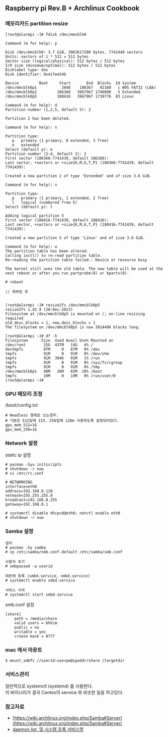 ## Raspberry pi Rev.B + Archlinux Cookbook

### 메모리카드 partition resize 

```
[root@alarmpi ~]# fdisk /dev/mmcblk0

Command (m for help): p

Disk /dev/mmcblk0: 3.7 GiB, 3963617280 bytes, 7741440 sectors
Units: sectors of 1 * 512 = 512 bytes
Sector size (logical/physical): 512 bytes / 512 bytes
I/O size (minimum/optimal): 512 bytes / 512 bytes
Disklabel type: dos
Disk identifier: 0x417ee54b

Device         Boot     Start       End  Blocks  Id System
/dev/mmcblk0p1           2048    186367   92160   c W95 FAT32 (LBA)
/dev/mmcblk0p2         186368   3667967 1740800   5 Extended
/dev/mmcblk0p5         188416   3667967 1739776  83 Linux

Command (m for help): d
Partition number (1,2,5, default 5): 2

Partition 2 has been deleted.

Command (m for help): n

Partition type:
   p   primary (1 primary, 0 extended, 3 free)
   e   extended
Select (default p): e
Partition number (2-4, default 2): 2
First sector (186368-7741439, default 186368):
Last sector, +sectors or +size{K,M,G,T,P} (186368-7741439, default 7741439):

Created a new partition 2 of type 'Extended' and of size 3.6 GiB.

Command (m for help): n

Partition type:
   p   primary (1 primary, 1 extended, 2 free)
   l   logical (numbered from 5)
Select (default p): l

Adding logical partition 5
First sector (188416-7741439, default 188416):
Last sector, +sectors or +size{K,M,G,T,P} (188416-7741439, default 7741439):

Created a new partition 5 of type 'Linux' and of size 3.6 GiB.

Command (m for help): w
The partition table has been altered.
Calling ioctl() to re-read partition table.
Re-reading the partition table failed.: Device or resource busy

The kernel still uses the old table. The new table will be used at the next reboot or after you run partprobe(8) or kpartx(8).

# reboot 

// 재부팅 후 


[root@alarmpi ~]# resize2fs /dev/mmcblk0p5
resize2fs 1.42.9 (28-Dec-2013)
Filesystem at /dev/mmcblk0p5 is mounted on /; on-line resizing required
old_desc_blocks = 1, new_desc_blocks = 1
The filesystem on /dev/mmcblk0p5 is now 3914496 blocks long.

[root@alarmpi ~]# df -h
Filesystem      Size  Used Avail Use% Mounted on
/dev/root        15G  437M   14G   4% /
devtmpfs         87M     0   87M   0% /dev
tmpfs            91M     0   91M   0% /dev/shm
tmpfs            91M  304K   91M   1% /run
tmpfs            91M     0   91M   0% /sys/fs/cgroup
tmpfs            91M     0   91M   0% /tmp
/dev/mmcblk0p1   90M   26M   65M  28% /boot
tmpfs            19M     0   19M   0% /run/user/0
[root@alarmpi ~]#
```

### GPU 메모리 조정 

/boot/config.txt 

	# Headless 형태로 쓰는경우.
    # 기본은 512일때 315, 256일때 128m 사용하도록 설정되어있다.
	gpu_mem_512=16
	gpu_mem_256=16

### Network 설정 

static ip 설정

	# pacman -Syu initscripts
    # shutdown -r now 
    # vi /etc/rc.conf 
    
    # NETWORKING 
    interface=eth0
	address=192.168.0.110
	netmask=255.255.255.0
	broadcast=192.168.0.255
	gateway=192.168.0.1

	# systemctl disable dhcpcd@eth0; netctl enable eth0
    # shutdown -r now

### Samba 설정 

	설치 
	# pacman -Sy samba 
	# cp /etc/samba/smb.conf.default /etc/samba/smb.conf

	사용자 추가 
	# smbpasswd -a userid

	데몬에 등록 (smbd.service, nmbd.service)
	# systemctl enable smbd.service 

	서비스 시작 
	# systemctl start smbd.service


smb.conf 설정 

	[share]
        path = /media/share
		valid users = bhkim
		public = no
		writable = yes
		create mask = 0777

### mac 에서 마운트 

	$ mount_smbfs //userid:userpw@ipaddr/share /targetdir

### 서비스관리 

일반적으로 systemctl (systemd) 를 사용한다.  
이 바이너리가 결국 Centos의 service 와 비슷한 일을 하고있다. 

### 참고자료 


- [https://wiki.archlinux.org/index.php/Samba#Server](https://wiki.archlinux.org/index.php/Samba#Server)
- [daemon list, 및 시스템 등록 서비스명](https://wiki.archlinux.org/index.php/Daemons_List)
